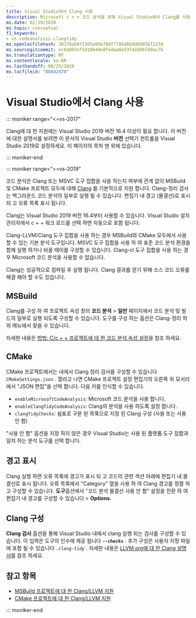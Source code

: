 ```yaml
---
title: Visual Studio에서 Clang 사용
description: Microsoft c + + 코드 분석을 위해 Visual Studio에서 Clang를 사용 하는 방법입니다.
ms.date: 02/19/2020
ms.topic: conceptual
f1_keywords:
- vs.codeanalysis.clangtidy
ms.openlocfilehash: 30378ab0713d5e00e704f778646b9d60856f2234
ms.sourcegitcommit: ec6dd97ef3d10b44e0fedaa8e53f41696f49ac7b
ms.translationtype: MT
ms.contentlocale: ko-KR
ms.lasthandoff: 08/25/2020
ms.locfileid: "88842470"
---
```

# <a name="using-clang-tidy-in-visual-studio"></a>Visual Studio에서 Clang 사용

::: moniker range="<=vs-2017"

Clang에 대 한 지원에는 Visual Studio 2019 버전 16.4 이상이 필요 합니다. 이 버전에 대한 설명서를 보려면 이 문서의 Visual Studio **버전** 선택기 컨트롤을 Visual Studio 2019로 설정하세요. 이 페이지의 목차 맨 위에 있습니다.

::: moniker-end

::: moniker range=">=vs-2019"

코드 분석은 Clang 또는 MSVC 도구 집합을 사용 하는지 여부에 관계 없이 MSBuild 및 CMake 프로젝트 모두에 대해 [Clang](https://clang.llvm.org/extra/clang-tidy/) 를 기본적으로 지원 합니다. Clang-정리 검사는 백그라운드 코드 분석의 일부로 실행 될 수 있습니다. 편집기 내 경고 (물결선)로 표시 되 고 오류 목록 표시 됩니다.

Clang는 Visual Studio 2019 버전 16.4부터 사용할 수 있습니다. Visual Studio 설치 관리자에서 c + + 워크 로드를 선택 하면 자동으로 포함 됩니다.

Clang-LLVM/Clang 도구 집합을 사용 하는 경우 MSBuild와 CMake 모두에서 사용할 수 있는 기본 분석 도구입니다. MSVC 도구 집합을 사용 하 여 표준 코드 분석 환경을 함께 실행 하거나 바꿀 때이를 구성할 수 있습니다. Clang-cl 도구 집합을 사용 하는 경우 Microsoft 코드 분석을 사용할 수 없습니다.

Clang는 성공적으로 컴파일 후 실행 됩니다. Clang 결과를 얻기 위해 소스 코드 오류를 해결 해야 할 수도 있습니다.

## <a name="msbuild"></a>MSBuild

Clang를 구성 하 여 프로젝트 속성 창의 **코드 분석**  >  **일반** 페이지에서 코드 분석 및 빌드의 일부로 실행 되도록 구성할 수 있습니다. 도구를 구성 하는 옵션은 Clang-정리 하위 메뉴에서 찾을 수 있습니다.

자세한 내용은 [방법: C/c + + 프로젝트에 대 한 코드 분석 속성 설정](../code-quality/how-to-set-code-analysis-properties-for-c-cpp-projects.md)을 참조 하세요.

## <a name="cmake"></a>CMake

CMake 프로젝트에서는 내에서 Clang 정리 검사를 구성할 수 있습니다 `CMakeSettings.json` . 열리고 나면 CMake 프로젝트 설정 편집기의 오른쪽 위 모서리에서 "JSON 편집"을 선택 합니다. 다음 키를 인식할 수 있습니다.

- `enableMicrosoftCodeAnalysis`: Microsoft 코드 분석을 사용 합니다.
- `enableClangTidyCodeAnalysis`: Clang의 분석을 사용 하도록 설정 합니다.
- `clangTidyChecks`: 쉼표로 구분 된 목록으로 지정 된 Clang 구성 (사용 또는 사용 안 함)

"사용 안 함" 옵션을 지정 하지 않은 경우 Visual Studio는 사용 된 플랫폼 도구 집합과 일치 하는 분석 도구를 선택 합니다.

## <a name="warning-display"></a>경고 표시

Clang 실행 하면 오류 목록에 경고가 표시 되 고 코드의 관련 섹션 아래에 편집기 내 물결선로 표시 됩니다. 오류 목록에서 "Category" 열을 사용 하 여 Clang 경고를 정렬 하 고 구성할 수 있습니다. **도구**옵션에서 "코드 분석 물결선 사용 안 함" 설정을 전환 하 여 편집기 내 경고를 구성할 수 있습니다  >  **Options**.

## <a name="clang-tidy-configuration"></a>Clang 구성

**Clang 검사** 옵션을 통해 Visual Studio 내에서 clang 실행 되는 검사를 구성할 수 있습니다. 이 입력은 도구의 인수에 제공 됩니다 **`--checks`** . 추가 구성은 사용자 지정 파일에 포함 될 수 있습니다 *`.clang-tidy`* . 자세한 내용은 [LLVM.org에 대 한 Clang 설명서](https://clang.llvm.org/extra/clang-tidy/)를 참조 하세요.

## <a name="see-also"></a>참고 항목

- [MSBuild 프로젝트에 대 한 Clang/LLVM 지원](https://devblogs.microsoft.com/cppblog/clang-llvm-support-for-msbuild-projects/)
- [CMake 프로젝트에 대 한 Clang/LLVM 지원](https://devblogs.microsoft.com/cppblog/visual-studio-cmake-support-clang-llvm-cmake-3-14-vcpkg-and-performance-improvements/)

::: moniker-end
